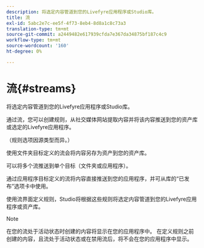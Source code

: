 ```yaml
---
description: 将选定内容管道到您的Livefyre应用程序或Studio库。
title: 流
exl-id: 5abc2e7c-ee5f-4f73-8eb4-8d8a1c8c73a3
translation-type: tm+mt
source-git-commit: a2449482e617939cfda7e367da34875bf187c4c9
workflow-type: tm+mt
source-wordcount: '160'
ht-degree: 0%

---
```


# 流{#streams}

将选定内容管道到您的Livefyre应用程序或Studio库。

通过流，您可以创建规则，从社交媒体网站提取内容并将该内容推送到您的资产库或选定的Livefyre应用程序。

（规则选项因源类型而异。）

使用文件夹目标定义的流会将内容另存为资产到您的资产库。

可以将多个流推送到单个目标（文件夹或应用程序）。

通过应用程序目标定义的流将内容直接推送到您的应用程序，并可从库的“已发布”选项卡中使用。

使用流界面定义规则，Studio将根据这些规则将选定内容管道到您的Livefyre应用程序或资产库。

>[!NOTE]
>
>在您的流处于活动状态时创建的内容将显示在您的应用程序中。 在定义规则之前创建的内容，且流处于活动状态或在禁用流后，将不会在您的应用程序中显示。
